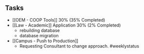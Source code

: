 ## Tasks
-   [[OEM - COOP Tools]] 30% (35% Completed)
-   [[Law - Academic]] Application 30%  (2% Completed) 
	- rebuilding database 
	- database migration
-   [[Campus - Push to Production]] 
	- Requesting Consultant to change approach.
#weeklystatus
